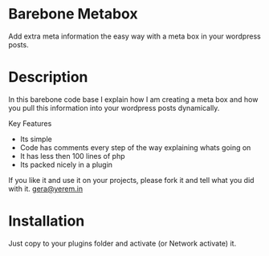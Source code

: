 Barebone Metabox
===============
Add extra meta information the easy way with a meta box in your wordpress posts.

Description
===============

In this barebone code base I explain how I am creating a meta box and how you pull this information into your wordpress posts dynamically.

Key Features
* Its simple
* Code has comments every step of the way explaining whats going on
* It has less then 100 lines of php
* Its packed nicely in a plugin

If you like it and use it on your projects, please fork it and tell what you did with it.
gera@yerem.in

Installation
===============

Just copy to your plugins folder and activate (or Network activate) it.